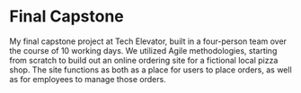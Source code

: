 # Final Capstone

My final capstone project at Tech Elevator, built in a four-person team over the course of 10 working days. We utilized Agile methodologies, starting from scratch to build out an online ordering site for a fictional local pizza shop. The site functions as both as a place for users to place orders, as well as for employees to manage those orders.
